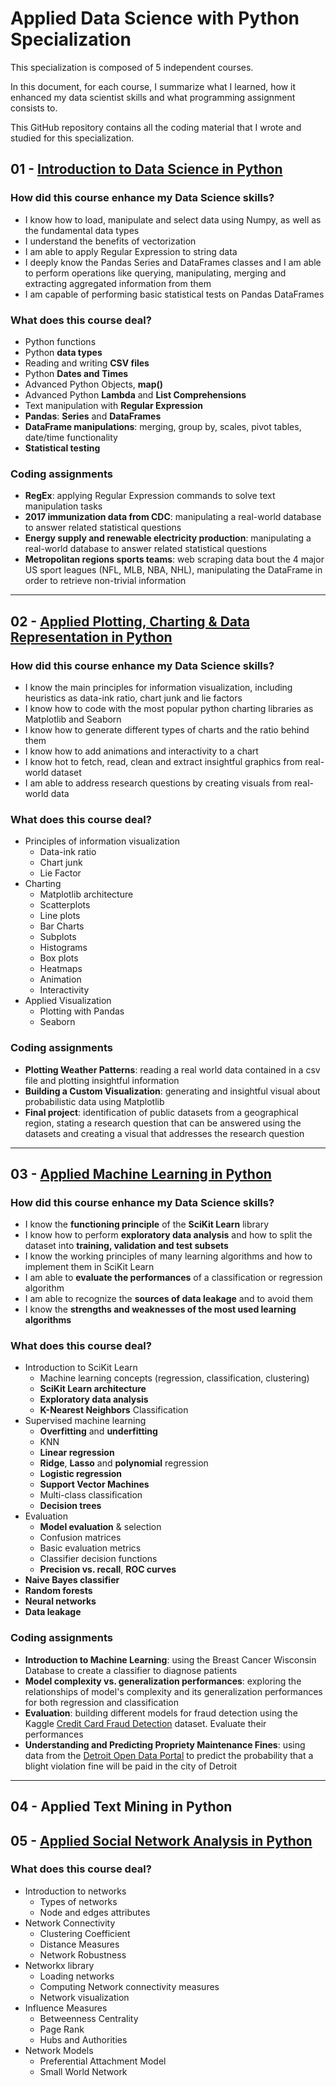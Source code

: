 # Applied Data Science with Python Specialization
This specialization is composed of 5 independent courses.

In this document, for each course, I summarize what I learned, how it enhanced my data scientist skills and what programming assignment consists to.

This GitHub repository contains all the coding material that I wrote and studied for this specialization.

## 01 - [Introduction to Data Science in Python](https://www.coursera.org/learn/python-data-analysis/home/welcome)
### How did this course enhance my Data Science skills?
- I know how to load, manipulate and select data using Numpy, as well as the fundamental data types
- I understand the benefits of vectorization
- I am able to apply Regular Expression to string data
- I deeply know the Pandas Series and DataFrames classes and I am able to perform operations like querying, manipulating, merging and extracting aggregated information from them
- I am capable of performing basic statistical tests on Pandas DataFrames

### What does this course deal?
- Python functions
- Python **data types**
- Reading and writing **CSV files**
- Python **Dates and Times**
- Advanced Python Objects, **map()**
- Advanced Python **Lambda** and **List Comprehensions**
- Text manipulation with **Regular Expression**
- **Pandas**: **Series** and **DataFrames**
- **DataFrame manipulations**: merging, group by, scales, pivot tables, date/time functionality
- **Statistical testing**

### Coding assignments
- **RegEx**: applying Regular Expression commands to solve text manipulation tasks
- **2017 immunization data from CDC**: manipulating a real-world database to answer related statistical questions
- **Energy supply and renewable electricity production**: manipulating a real-world database to answer related statistical questions
- **Metropolitan regions sports teams**: web scraping data bout the 4 major US sport leagues (NFL, MLB, NBA, NHL), manipulating the DataFrame in order to retrieve non-trivial information

---
## 02 - [Applied Plotting, Charting & Data Representation in Python](https://www.coursera.org/learn/python-plotting/home/welcome)
### How did this course enhance my Data Science skills?
- I know the main principles for information visualization, including heuristics as data-ink ratio, chart junk and lie factors
- I know how to code with the most popular python charting libraries as Matplotlib and Seaborn
- I know how to generate different types of charts and the ratio behind them
- I know how to add animations and interactivity to a chart
- I know hot to fetch, read, clean and extract insightful graphics from real-world dataset
- I am able to address research questions by creating visuals from real-world data

### What does this course deal?
- Principles of information visualization
	- Data-ink ratio
	- Chart junk
	- Lie Factor
- Charting
	- Matplotlib architecture
	- Scatterplots
	- Line plots
	- Bar Charts
	- Subplots
	- Histograms
	- Box plots
	- Heatmaps
	- Animation
	- Interactivity
- Applied Visualization
	- Plotting with Pandas
	- Seaborn

### Coding assignments
- **Plotting Weather Patterns**: reading a real world data contained in a csv file and plotting insightful information
- **Building a Custom Visualization**: generating and insightful visual about probabilistic data using Matplotlib
- **Final project**: identification of public datasets from a geographical region, stating a research question that can be answered using the datasets and creating a visual that addresses the research question

---
## 03 - [Applied Machine Learning in Python](https://www.coursera.org/learn/python-machine-learning/home/welcome)
### How did this course enhance my Data Science skills?
- I know the **functioning principle** of the **SciKit Learn** library
- I know how to perform **exploratory data analysis** and how to split the dataset into **training, validation and test subsets**
- I know the working principles of many learning algorithms and how to implement them in SciKit Learn
- I am able to **evaluate the performances** of a classification or regression algorithm
- I am able to recognize the **sources of data leakage** and to avoid them
- I know the **strengths and weaknesses of the most used learning algorithms**

### What does this course deal?
- Introduction to SciKit Learn
	- Machine learning concepts (regression, classification, clustering)
	- **SciKit Learn architecture**
	- **Exploratory data analysis**
	- **K-Nearest Neighbors** Classification
- Supervised machine learning
	- **Overfitting** and **underfitting**
	- KNN
	- **Linear regression**
	- **Ridge**, **Lasso** and **polynomial** regression
	- **Logistic regression**
	- **Support Vector Machines**
	- Multi-class classification
	- **Decision trees**
- Evaluation
	- **Model evaluation** & selection
	- Confusion matrices
	- Basic evaluation metrics
	- Classifier decision functions
	- **Precision vs. recall**, **ROC curves**
- **Naive Bayes classifier**
- **Random forests**
- **Neural networks**
- **Data leakage**

### Coding assignments
- **Introduction to Machine Learning**: using the Breast Cancer Wisconsin Database to create a classifier to diagnose patients
- **Model complexity vs. generalization performances**: exploring the relationships of model's complexity and its generalization performances for both regression and classification
- **Evaluation**: building different models for fraud detection using the Kaggle [Credit Card Fraud Detection](https://www.kaggle.com/datasets/mlg-ulb/creditcardfraud) dataset. Evaluate their performances
- **Understanding and Predicting Propriety Maintenance Fines**: using data from the [Detroit Open Data Portal](https://data.detroitmi.gov/) to predict the probability that a blight violation fine will be paid in the city of Detroit

---
## 04 - Applied Text Mining in Python

## 05 - [Applied Social Network Analysis in Python](https://www.coursera.org/learn/python-social-network-analysis?specialization=data-science-python)

### What does this course deal?
- Introduction to networks
	- Types of networks
	- Node and edges attributes
- Network Connectivity
	- Clustering Coefficient
	- Distance Measures
	- Network Robustness
- Networkx library
	- Loading networks
	- Computing Network connectivity measures
	- Network visualization
- Influence Measures
	- Betweenness Centrality
	- Page Rank
	- Hubs and Authorities
- Network Models
	- Preferential Attachment Model
	- Small World Network

